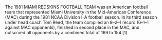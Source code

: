 The 1981 MIAMI REDSKINS FOOTBALL TEAM was an American football team that represented Miami University in the Mid-American Conference (MAC) during the 1981 NCAA Division I-A football season. In its third season under head coach Tom Reed, the team compiled an 8–2–1 record (6–1–1 against MAC opponents), finished in second place in the MAC, and outscored all opponents by a combined total of 199 to 154.[1]
